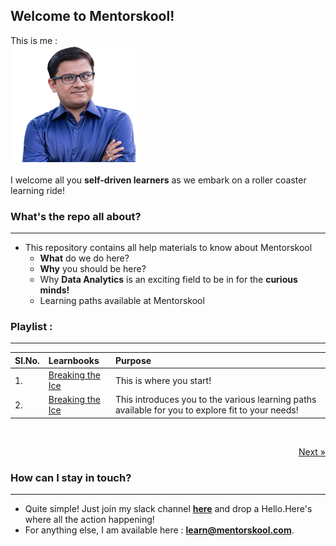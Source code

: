 
## Welcome to Mentorskool!

This is me : <br>
![Amit Choudhary](https://github.com/mentorskool/welcome/blob/master/imgs/profile.png?raw=true) <br><br>
I welcome all you **self-driven learners** as we embark on a roller coaster learning ride!

### What's the repo all about?
-------------------------------
* This repository contains all help materials to know about Mentorskool
	* **What** do we do here?
	* **Why** you should be here?
	* Why **Data Analytics** is an exciting field to be in for the **curious minds!**
	* Learning paths available at Mentorskool

### Playlist : 
---------------------

Sl.No.| Learnbooks                    | Purpose             
------|:------------------------------|:-------------
1.|<a href="https://colab.research.google.com/github/mentorskool/welcome/blob/master/learnbooks/breaking-the-ice.ipynb" target="_blank">Breaking the Ice</a> | This is where you start!
2.|<a href="https://colab.research.google.com/github/mentorskool/welcome/blob/master/learnbooks/breaking-the-ice.ipynb" target="_blank">Breaking the Ice</a> |This introduces you to the various learning paths available for you to explore fit to your needs!

<br>

<a href="#" style="float:right;" >Next &raquo;</a>

<br>

### How can I stay in touch?
-------------------------------------
* Quite simple! Just join my slack channel [**here**](https://bit.ly/2wOTt5w) and drop a Hello.Here's where all the action happening! 
* For anything else, I am available here : **learn@mentorskool.com**.







    